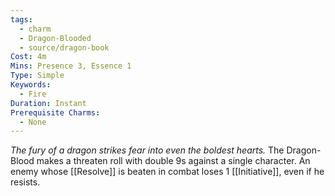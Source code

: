 ```yaml
---
tags:
  - charm
  - Dragon-Blooded
  - source/dragon-book
Cost: 4m
Mins: Presence 3, Essence 1
Type: Simple
Keywords:
  - Fire
Duration: Instant
Prerequisite Charms:
  - None
---
```

*The fury of a dragon strikes fear into even the boldest hearts.*
The Dragon-Blood makes a threaten roll with double 9s against a single character. An enemy whose [[Resolve]] is beaten in combat loses 1 [[Initiative]], even if he resists.